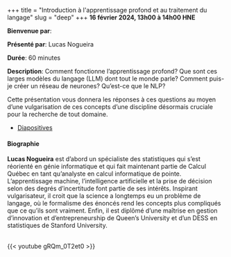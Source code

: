 +++
title = "Introduction à l'apprentissage profond et au traitement du langage"
slug = "deep"
+++
**16 février 2024, 13h00 à 14h00 HNE**

**Bienvenue par**: 

**Présenté par**: Lucas Nogueira

**Durée**: 60 minutes

**Description**: Comment fonctionne l’apprentissage profond? Que sont ces larges modèles du langage (LLM) dont
tout le monde parle? Comment puis-je créer un réseau de neurones? Qu’est-ce que le NLP?

Cette présentation vous donnera les réponses à ces questions au moyen d’une vulgarisation de ces concepts
d’une discipline désormais cruciale pour la recherche de tout domaine.

* [Diapositives](https://docs.google.com/presentation/d/1ap97ejMwf-gHWaZS6lKhnsoOJ7hvOL6E0NpKqHB3R7s/edit)

#### Biographie

**Lucas Nogueira** est d’abord un spécialiste des statistiques qui
s’est réorienté en génie informatique et qui fait maintenant partie de
Calcul Québec en tant qu’analyste en calcul informatique de pointe.
L’apprentissage machine, l’intelligence artificielle et la prise de
décision selon des degrés d’incertitude font partie de ses intérêts.
Inspirant vulgarisateur, il croit que la science a longtemps
eu un problème de langage, où le formalisme des énoncés rend
les concepts plus compliqués que ce qu’ils sont vraiment.
Enfin, il est diplômé d’une maîtrise en gestion
d’innovation et d’entrepreneurship de Queen’s University
et d’un DESS en statistiques de Stanford University.

<br>
{{< youtube gRQm_0T2et0 >}}

